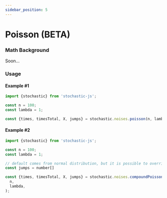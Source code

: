 ```yaml
---
sidebar_position: 5
---
```


# Poisson (BETA)

### Math Background

Soon...

### Usage

#### Example #1

```ts
import {stochastic} from 'stochastic-js';

const n = 100;
const lambda = 1;

const {times, timesTotal, X, jumps} = stochastic.noises.poisson(n, lambda);
```

#### Example #2

```ts
import {stochastic} from 'stochastic-js';

const n = 100;
const lambda = 1;

// default comes from normal distribution, but it is possible to override
const jumps = number[]

const {times, timesTotal, X, jumps} = stochastic.noises.compoundPoisson(
  n,
  lambda,
);
```
